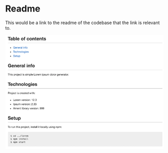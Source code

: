 # Readme

This would be a link to the readme of the codebase that the link is relevant to.

<img src="img/readme.png">
